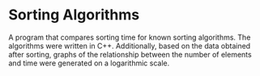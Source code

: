 # Sorting Algorithms
A program that compares sorting time for known sorting algorithms. The algorithms were written in C++. Additionally, based on the data obtained after sorting, graphs of the relationship between the number of elements and time were generated on a logarithmic scale.
